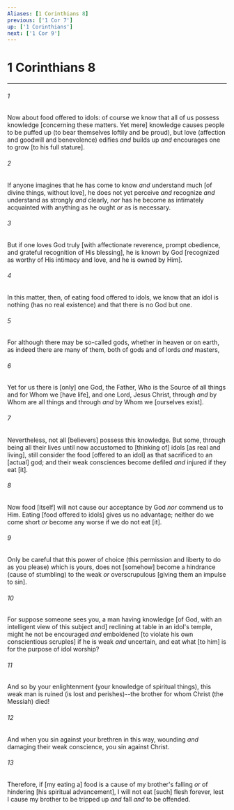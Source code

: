 ```yaml
---
Aliases: [1 Corinthians 8]
previous: ['1 Cor 7']
up: ['1 Corinthians']
next: ['1 Cor 9']
---
```

# 1 Corinthians 8

***














###### 1 






Now about food offered to idols: of course we know that all of us possess knowledge [concerning these matters. Yet mere] knowledge causes people to be puffed up (to bear themselves loftily and be proud), but love (affection and goodwill and benevolence) edifies _and_ builds up _and_ encourages one to grow [to his full stature]. 













###### 2 






If anyone imagines that he has come to know _and_ understand much [of divine things, without love], he does not yet perceive _and_ recognize _and_ understand as strongly _and_ clearly, _nor_ has he become as intimately acquainted with anything as he ought _or_ as is necessary. 













###### 3 






But if one loves God truly [with affectionate reverence, prompt obedience, and grateful recognition of His blessing], he is known by God [recognized as worthy of His intimacy and love, and he is owned by Him]. 













###### 4 






In this matter, then, of eating food offered to idols, we know that an idol is nothing (has no real existence) and that there is no God but one. 













###### 5 






For although there may be so-called gods, whether in heaven or on earth, as indeed there are many of them, both of gods and of lords _and_ masters, 













###### 6 






Yet for us there is [only] one God, the Father, Who is the Source of all things and for Whom we [have life], and one Lord, Jesus Christ, through _and_ by Whom are all things and through _and_ by Whom we [ourselves exist]. 













###### 7 






Nevertheless, not all [believers] possess this knowledge. But some, through being all their lives until now accustomed to [thinking of] idols [as real and living], still consider the food [offered to an idol] as that sacrificed to an [actual] god; and their weak consciences become defiled _and_ injured if they eat [it]. 













###### 8 






Now food [itself] will not cause our acceptance by God _nor_ commend us to Him. Eating [food offered to idols] gives us no advantage; neither do we come short _or_ become any worse if we do not eat [it]. 













###### 9 






Only be careful that this power of choice (this permission and liberty to do as you please) which is yours, does not [somehow] become a hindrance (cause of stumbling) to the weak _or_ overscrupulous [giving them an impulse to sin]. 













###### 10 






For suppose someone sees you, a man having knowledge [of God, with an intelligent view of this subject and] reclining at table in an idol's temple, might he not be encouraged _and_ emboldened [to violate his own conscientious scruples] if he is weak _and_ uncertain, and eat what [to him] is for the purpose of idol worship? 













###### 11 






And so by your enlightenment (your knowledge of spiritual things), this weak man is ruined (is lost and perishes)--the brother for whom Christ (the Messiah) died! 













###### 12 






And when you sin against your brethren in this way, wounding _and_ damaging their weak conscience, you sin against Christ. 













###### 13 






Therefore, if [my eating a] food is a cause of my brother's falling _or_ of hindering [his spiritual advancement], I will not eat [such] flesh forever, lest I cause my brother to be tripped up _and_ fall _and_ to be offended.
